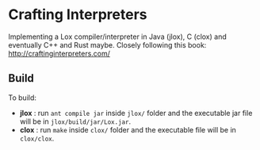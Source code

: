 # Crafting Interpreters

Implementing a Lox compiler/interpreter in Java (jlox), C (clox) and eventually C++ and Rust maybe.
Closely following this book: http://craftinginterpreters.com/

## Build

To build:
- __jlox__ : run `ant compile jar` inside `jlox/` folder and the executable jar file will be in `jlox/build/jar/Lox.jar`.
- __clox__ : run `make` inside `clox/` folder and the executable file will be in `clox/clox`.